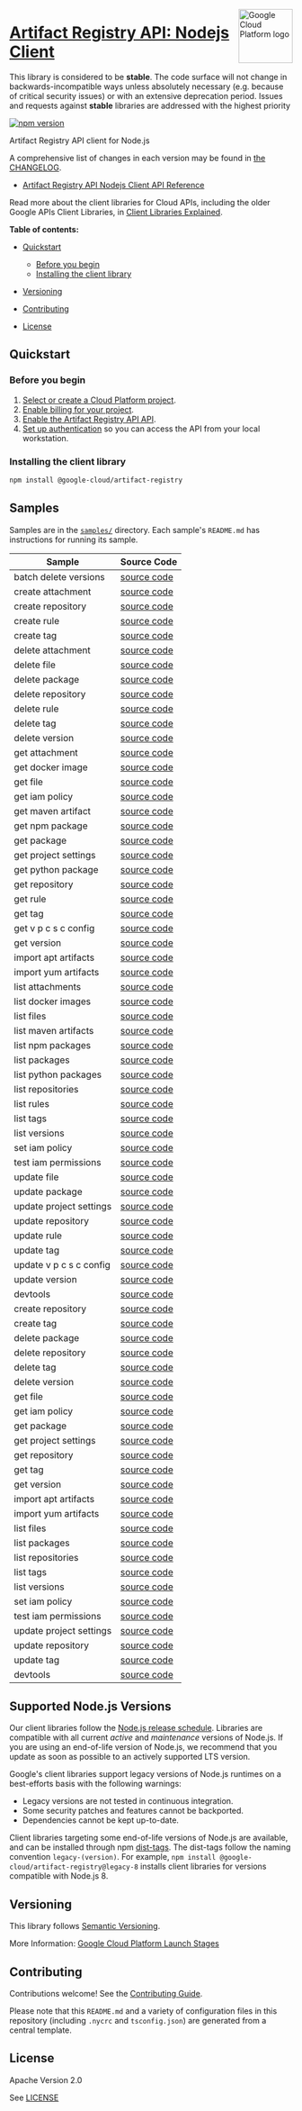 [//]: # "This README.md file is auto-generated, all changes to this file will be lost."
[//]: # "The comments you see below are used to generate those parts of the template in later states."
<img src="https://avatars2.githubusercontent.com/u/2810941?v=3&s=96" alt="Google Cloud Platform logo" title="Google Cloud Platform" align="right" height="96" width="96"/>

# [Artifact Registry API: Nodejs Client][homepage]

This library is considered to be **stable**. The code surface will not change in backwards-incompatible ways
unless absolutely necessary (e.g. because of critical security issues) or with
an extensive deprecation period. Issues and requests against **stable** libraries
are addressed with the highest priority

[![npm version](https://img.shields.io/npm/v/@google-cloud/artifact-registry.svg)](https://www.npmjs.org/package/@google-cloud/artifact-registry)

Artifact Registry API client for Node.js

[//]: # "partials.introduction"

A comprehensive list of changes in each version may be found in
[the CHANGELOG][homepage_changelog].

* [Artifact Registry API Nodejs Client API Reference](https://cloud.google.com/nodejs/docs/reference/artifactregistry/latest)


Read more about the client libraries for Cloud APIs, including the older
Google APIs Client Libraries, in [Client Libraries Explained][explained].

[explained]: https://cloud.google.com/apis/docs/client-libraries-explained

**Table of contents:**

* [Quickstart](#quickstart)
  * [Before you begin](#before-you-begin)
  * [Installing the client library](#installing-the-client-library)

* [Versioning](#versioning)
* [Contributing](#contributing)
* [License](#license)

## Quickstart
### Before you begin

1.  [Select or create a Cloud Platform project][projects].
1.  [Enable billing for your project][billing].
1.  [Enable the Artifact Registry API API][enable_api].
1.  [Set up authentication][auth] so you can access the
    API from your local workstation.
### Installing the client library

```bash
npm install @google-cloud/artifact-registry
```

[//]: # "partials.body"

## Samples

Samples are in the [`samples/`][homepage_samples] directory. Each sample's `README.md` has instructions for running its sample.

| Sample                      | Source Code                       |
| --------------------------- | --------------------------------- |
| batch delete versions | [source code](https://github.com/googleapis/google-cloud-node/blob/main/packages/google-devtools-artifactregistry/samples/generated/v1/artifact_registry.batch_delete_versions.js) |
| create attachment | [source code](https://github.com/googleapis/google-cloud-node/blob/main/packages/google-devtools-artifactregistry/samples/generated/v1/artifact_registry.create_attachment.js) |
| create repository | [source code](https://github.com/googleapis/google-cloud-node/blob/main/packages/google-devtools-artifactregistry/samples/generated/v1/artifact_registry.create_repository.js) |
| create rule | [source code](https://github.com/googleapis/google-cloud-node/blob/main/packages/google-devtools-artifactregistry/samples/generated/v1/artifact_registry.create_rule.js) |
| create tag | [source code](https://github.com/googleapis/google-cloud-node/blob/main/packages/google-devtools-artifactregistry/samples/generated/v1/artifact_registry.create_tag.js) |
| delete attachment | [source code](https://github.com/googleapis/google-cloud-node/blob/main/packages/google-devtools-artifactregistry/samples/generated/v1/artifact_registry.delete_attachment.js) |
| delete file | [source code](https://github.com/googleapis/google-cloud-node/blob/main/packages/google-devtools-artifactregistry/samples/generated/v1/artifact_registry.delete_file.js) |
| delete package | [source code](https://github.com/googleapis/google-cloud-node/blob/main/packages/google-devtools-artifactregistry/samples/generated/v1/artifact_registry.delete_package.js) |
| delete repository | [source code](https://github.com/googleapis/google-cloud-node/blob/main/packages/google-devtools-artifactregistry/samples/generated/v1/artifact_registry.delete_repository.js) |
| delete rule | [source code](https://github.com/googleapis/google-cloud-node/blob/main/packages/google-devtools-artifactregistry/samples/generated/v1/artifact_registry.delete_rule.js) |
| delete tag | [source code](https://github.com/googleapis/google-cloud-node/blob/main/packages/google-devtools-artifactregistry/samples/generated/v1/artifact_registry.delete_tag.js) |
| delete version | [source code](https://github.com/googleapis/google-cloud-node/blob/main/packages/google-devtools-artifactregistry/samples/generated/v1/artifact_registry.delete_version.js) |
| get attachment | [source code](https://github.com/googleapis/google-cloud-node/blob/main/packages/google-devtools-artifactregistry/samples/generated/v1/artifact_registry.get_attachment.js) |
| get docker image | [source code](https://github.com/googleapis/google-cloud-node/blob/main/packages/google-devtools-artifactregistry/samples/generated/v1/artifact_registry.get_docker_image.js) |
| get file | [source code](https://github.com/googleapis/google-cloud-node/blob/main/packages/google-devtools-artifactregistry/samples/generated/v1/artifact_registry.get_file.js) |
| get iam policy | [source code](https://github.com/googleapis/google-cloud-node/blob/main/packages/google-devtools-artifactregistry/samples/generated/v1/artifact_registry.get_iam_policy.js) |
| get maven artifact | [source code](https://github.com/googleapis/google-cloud-node/blob/main/packages/google-devtools-artifactregistry/samples/generated/v1/artifact_registry.get_maven_artifact.js) |
| get npm package | [source code](https://github.com/googleapis/google-cloud-node/blob/main/packages/google-devtools-artifactregistry/samples/generated/v1/artifact_registry.get_npm_package.js) |
| get package | [source code](https://github.com/googleapis/google-cloud-node/blob/main/packages/google-devtools-artifactregistry/samples/generated/v1/artifact_registry.get_package.js) |
| get project settings | [source code](https://github.com/googleapis/google-cloud-node/blob/main/packages/google-devtools-artifactregistry/samples/generated/v1/artifact_registry.get_project_settings.js) |
| get python package | [source code](https://github.com/googleapis/google-cloud-node/blob/main/packages/google-devtools-artifactregistry/samples/generated/v1/artifact_registry.get_python_package.js) |
| get repository | [source code](https://github.com/googleapis/google-cloud-node/blob/main/packages/google-devtools-artifactregistry/samples/generated/v1/artifact_registry.get_repository.js) |
| get rule | [source code](https://github.com/googleapis/google-cloud-node/blob/main/packages/google-devtools-artifactregistry/samples/generated/v1/artifact_registry.get_rule.js) |
| get tag | [source code](https://github.com/googleapis/google-cloud-node/blob/main/packages/google-devtools-artifactregistry/samples/generated/v1/artifact_registry.get_tag.js) |
| get v p c s c config | [source code](https://github.com/googleapis/google-cloud-node/blob/main/packages/google-devtools-artifactregistry/samples/generated/v1/artifact_registry.get_v_p_c_s_c_config.js) |
| get version | [source code](https://github.com/googleapis/google-cloud-node/blob/main/packages/google-devtools-artifactregistry/samples/generated/v1/artifact_registry.get_version.js) |
| import apt artifacts | [source code](https://github.com/googleapis/google-cloud-node/blob/main/packages/google-devtools-artifactregistry/samples/generated/v1/artifact_registry.import_apt_artifacts.js) |
| import yum artifacts | [source code](https://github.com/googleapis/google-cloud-node/blob/main/packages/google-devtools-artifactregistry/samples/generated/v1/artifact_registry.import_yum_artifacts.js) |
| list attachments | [source code](https://github.com/googleapis/google-cloud-node/blob/main/packages/google-devtools-artifactregistry/samples/generated/v1/artifact_registry.list_attachments.js) |
| list docker images | [source code](https://github.com/googleapis/google-cloud-node/blob/main/packages/google-devtools-artifactregistry/samples/generated/v1/artifact_registry.list_docker_images.js) |
| list files | [source code](https://github.com/googleapis/google-cloud-node/blob/main/packages/google-devtools-artifactregistry/samples/generated/v1/artifact_registry.list_files.js) |
| list maven artifacts | [source code](https://github.com/googleapis/google-cloud-node/blob/main/packages/google-devtools-artifactregistry/samples/generated/v1/artifact_registry.list_maven_artifacts.js) |
| list npm packages | [source code](https://github.com/googleapis/google-cloud-node/blob/main/packages/google-devtools-artifactregistry/samples/generated/v1/artifact_registry.list_npm_packages.js) |
| list packages | [source code](https://github.com/googleapis/google-cloud-node/blob/main/packages/google-devtools-artifactregistry/samples/generated/v1/artifact_registry.list_packages.js) |
| list python packages | [source code](https://github.com/googleapis/google-cloud-node/blob/main/packages/google-devtools-artifactregistry/samples/generated/v1/artifact_registry.list_python_packages.js) |
| list repositories | [source code](https://github.com/googleapis/google-cloud-node/blob/main/packages/google-devtools-artifactregistry/samples/generated/v1/artifact_registry.list_repositories.js) |
| list rules | [source code](https://github.com/googleapis/google-cloud-node/blob/main/packages/google-devtools-artifactregistry/samples/generated/v1/artifact_registry.list_rules.js) |
| list tags | [source code](https://github.com/googleapis/google-cloud-node/blob/main/packages/google-devtools-artifactregistry/samples/generated/v1/artifact_registry.list_tags.js) |
| list versions | [source code](https://github.com/googleapis/google-cloud-node/blob/main/packages/google-devtools-artifactregistry/samples/generated/v1/artifact_registry.list_versions.js) |
| set iam policy | [source code](https://github.com/googleapis/google-cloud-node/blob/main/packages/google-devtools-artifactregistry/samples/generated/v1/artifact_registry.set_iam_policy.js) |
| test iam permissions | [source code](https://github.com/googleapis/google-cloud-node/blob/main/packages/google-devtools-artifactregistry/samples/generated/v1/artifact_registry.test_iam_permissions.js) |
| update file | [source code](https://github.com/googleapis/google-cloud-node/blob/main/packages/google-devtools-artifactregistry/samples/generated/v1/artifact_registry.update_file.js) |
| update package | [source code](https://github.com/googleapis/google-cloud-node/blob/main/packages/google-devtools-artifactregistry/samples/generated/v1/artifact_registry.update_package.js) |
| update project settings | [source code](https://github.com/googleapis/google-cloud-node/blob/main/packages/google-devtools-artifactregistry/samples/generated/v1/artifact_registry.update_project_settings.js) |
| update repository | [source code](https://github.com/googleapis/google-cloud-node/blob/main/packages/google-devtools-artifactregistry/samples/generated/v1/artifact_registry.update_repository.js) |
| update rule | [source code](https://github.com/googleapis/google-cloud-node/blob/main/packages/google-devtools-artifactregistry/samples/generated/v1/artifact_registry.update_rule.js) |
| update tag | [source code](https://github.com/googleapis/google-cloud-node/blob/main/packages/google-devtools-artifactregistry/samples/generated/v1/artifact_registry.update_tag.js) |
| update v p c s c config | [source code](https://github.com/googleapis/google-cloud-node/blob/main/packages/google-devtools-artifactregistry/samples/generated/v1/artifact_registry.update_v_p_c_s_c_config.js) |
| update version | [source code](https://github.com/googleapis/google-cloud-node/blob/main/packages/google-devtools-artifactregistry/samples/generated/v1/artifact_registry.update_version.js) |
| devtools | [source code](https://github.com/googleapis/google-cloud-node/blob/main/packages/google-devtools-artifactregistry/samples/generated/v1/snippet_metadata_google.devtools.artifactregistry.v1.json) |
| create repository | [source code](https://github.com/googleapis/google-cloud-node/blob/main/packages/google-devtools-artifactregistry/samples/generated/v1beta2/artifact_registry.create_repository.js) |
| create tag | [source code](https://github.com/googleapis/google-cloud-node/blob/main/packages/google-devtools-artifactregistry/samples/generated/v1beta2/artifact_registry.create_tag.js) |
| delete package | [source code](https://github.com/googleapis/google-cloud-node/blob/main/packages/google-devtools-artifactregistry/samples/generated/v1beta2/artifact_registry.delete_package.js) |
| delete repository | [source code](https://github.com/googleapis/google-cloud-node/blob/main/packages/google-devtools-artifactregistry/samples/generated/v1beta2/artifact_registry.delete_repository.js) |
| delete tag | [source code](https://github.com/googleapis/google-cloud-node/blob/main/packages/google-devtools-artifactregistry/samples/generated/v1beta2/artifact_registry.delete_tag.js) |
| delete version | [source code](https://github.com/googleapis/google-cloud-node/blob/main/packages/google-devtools-artifactregistry/samples/generated/v1beta2/artifact_registry.delete_version.js) |
| get file | [source code](https://github.com/googleapis/google-cloud-node/blob/main/packages/google-devtools-artifactregistry/samples/generated/v1beta2/artifact_registry.get_file.js) |
| get iam policy | [source code](https://github.com/googleapis/google-cloud-node/blob/main/packages/google-devtools-artifactregistry/samples/generated/v1beta2/artifact_registry.get_iam_policy.js) |
| get package | [source code](https://github.com/googleapis/google-cloud-node/blob/main/packages/google-devtools-artifactregistry/samples/generated/v1beta2/artifact_registry.get_package.js) |
| get project settings | [source code](https://github.com/googleapis/google-cloud-node/blob/main/packages/google-devtools-artifactregistry/samples/generated/v1beta2/artifact_registry.get_project_settings.js) |
| get repository | [source code](https://github.com/googleapis/google-cloud-node/blob/main/packages/google-devtools-artifactregistry/samples/generated/v1beta2/artifact_registry.get_repository.js) |
| get tag | [source code](https://github.com/googleapis/google-cloud-node/blob/main/packages/google-devtools-artifactregistry/samples/generated/v1beta2/artifact_registry.get_tag.js) |
| get version | [source code](https://github.com/googleapis/google-cloud-node/blob/main/packages/google-devtools-artifactregistry/samples/generated/v1beta2/artifact_registry.get_version.js) |
| import apt artifacts | [source code](https://github.com/googleapis/google-cloud-node/blob/main/packages/google-devtools-artifactregistry/samples/generated/v1beta2/artifact_registry.import_apt_artifacts.js) |
| import yum artifacts | [source code](https://github.com/googleapis/google-cloud-node/blob/main/packages/google-devtools-artifactregistry/samples/generated/v1beta2/artifact_registry.import_yum_artifacts.js) |
| list files | [source code](https://github.com/googleapis/google-cloud-node/blob/main/packages/google-devtools-artifactregistry/samples/generated/v1beta2/artifact_registry.list_files.js) |
| list packages | [source code](https://github.com/googleapis/google-cloud-node/blob/main/packages/google-devtools-artifactregistry/samples/generated/v1beta2/artifact_registry.list_packages.js) |
| list repositories | [source code](https://github.com/googleapis/google-cloud-node/blob/main/packages/google-devtools-artifactregistry/samples/generated/v1beta2/artifact_registry.list_repositories.js) |
| list tags | [source code](https://github.com/googleapis/google-cloud-node/blob/main/packages/google-devtools-artifactregistry/samples/generated/v1beta2/artifact_registry.list_tags.js) |
| list versions | [source code](https://github.com/googleapis/google-cloud-node/blob/main/packages/google-devtools-artifactregistry/samples/generated/v1beta2/artifact_registry.list_versions.js) |
| set iam policy | [source code](https://github.com/googleapis/google-cloud-node/blob/main/packages/google-devtools-artifactregistry/samples/generated/v1beta2/artifact_registry.set_iam_policy.js) |
| test iam permissions | [source code](https://github.com/googleapis/google-cloud-node/blob/main/packages/google-devtools-artifactregistry/samples/generated/v1beta2/artifact_registry.test_iam_permissions.js) |
| update project settings | [source code](https://github.com/googleapis/google-cloud-node/blob/main/packages/google-devtools-artifactregistry/samples/generated/v1beta2/artifact_registry.update_project_settings.js) |
| update repository | [source code](https://github.com/googleapis/google-cloud-node/blob/main/packages/google-devtools-artifactregistry/samples/generated/v1beta2/artifact_registry.update_repository.js) |
| update tag | [source code](https://github.com/googleapis/google-cloud-node/blob/main/packages/google-devtools-artifactregistry/samples/generated/v1beta2/artifact_registry.update_tag.js) |
| devtools | [source code](https://github.com/googleapis/google-cloud-node/blob/main/packages/google-devtools-artifactregistry/samples/generated/v1beta2/snippet_metadata_google.devtools.artifactregistry.v1beta2.json) |


## Supported Node.js Versions

Our client libraries follow the [Node.js release schedule](https://github.com/nodejs/release#release-schedule).
Libraries are compatible with all current _active_ and _maintenance_ versions of
Node.js.
If you are using an end-of-life version of Node.js, we recommend that you update
as soon as possible to an actively supported LTS version.

Google's client libraries support legacy versions of Node.js runtimes on a
best-efforts basis with the following warnings:

* Legacy versions are not tested in continuous integration.
* Some security patches and features cannot be backported.
* Dependencies cannot be kept up-to-date.

Client libraries targeting some end-of-life versions of Node.js are available, and
can be installed through npm [dist-tags](https://docs.npmjs.com/cli/dist-tag).
The dist-tags follow the naming convention `legacy-(version)`.
For example, `npm install @google-cloud/artifact-registry@legacy-8` installs client libraries
for versions compatible with Node.js 8.

## Versioning

This library follows [Semantic Versioning](http://semver.org/).

More Information: [Google Cloud Platform Launch Stages][launch_stages]

[launch_stages]: https://cloud.google.com/terms/launch-stages

## Contributing

Contributions welcome! See the [Contributing Guide](https://github.com/googleapis/google-cloud-node/blob/main/packages/google-devtools-artifactregistry/CONTRIBUTING.md).

Please note that this `README.md`
and a variety of configuration files in this repository (including `.nycrc` and `tsconfig.json`)
are generated from a central template.

## License

Apache Version 2.0

See [LICENSE](https://github.com/googleapis/google-cloud-node/blob/main/packages/google-devtools-artifactregistry/LICENSE)

[shell_img]: https://gstatic.com/cloudssh/images/open-btn.png
[projects]: https://console.cloud.google.com/project
[billing]: https://support.google.com/cloud/answer/6293499#enable-billing
[enable_api]: https://console.cloud.google.com/flows/enableapi?apiid=artifactregistry.googleapis.com
[auth]: https://cloud.google.com/docs/authentication/external/set-up-adc-local
[homepage_samples]: https://github.com/googleapis/google-cloud-node/blob/main/packages/google-devtools-artifactregistry/samples
[homepage_changelog]: https://github.com/googleapis/google-cloud-node/blob/main/packages/google-devtools-artifactregistry/CHANGELOG.md
[homepage]: https://github.com/googleapis/google-cloud-node/blob/main/packages/google-devtools-artifactregistry
